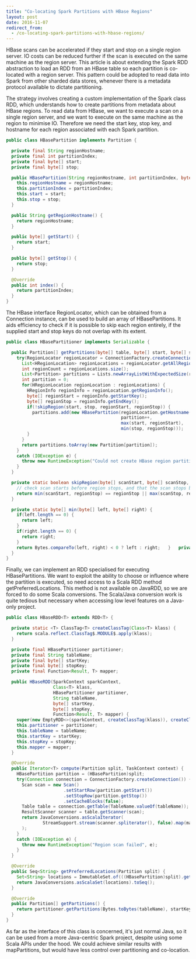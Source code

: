 ```yaml
---
title: "Co-locating Spark Partitions with HBase Regions"
layout: post
date: 2016-11-07
redirect_from:
  - /co-locating-spark-partitions-with-hbase-regions/
---
```

HBase scans can be accelerated if they start and stop on a single region server. IO costs can be reduced further if the scan is executed on the same machine as the region server. This article is about extending the Spark RDD abstraction to load an RDD from an HBase table so each partition is co-located with a region server. This pattern could be adopted to read data into Spark from other sharded data stores, whenever there is a metadata protocol available to dictate partitioning.

The strategy involves creating a custom implementation of the Spark class RDD, which understands how to create partitions from metadata about HBase regions. To read data from HBase, we want to execute a scan on a single region server, and we want to execute on the same machine as the region to minimise IO. Therefore we need the start key, stop key, and hostname for each region associated with each Spark partition.

```java
public class HBasePartition implements Partition {

  private final String regionHostname;
  private final int partitionIndex;
  private final byte[] start;
  private final byte[] stop;

  public HBasePartition(String regionHostname, int partitionIndex, byte[] start, byte[] stop) {
    this.regionHostname = regionHostname;
    this.partitionIndex = partitionIndex;
    this.start = start;
    this.stop = stop;
  }

  public String getRegionHostname() {
    return regionHostname;
  }

  public byte[] getStart() {
    return start;
  }

  public byte[] getStop() {
    return stop;
  }

  @Override
  public int index() {
    return partitionIndex;
  }
}
```

The HBase interface RegionLocator, which can be obtained from a Connection instance, can be used to build an array of HBasePartitions. It aids efficiency to check if it is possible to skip each region entirely, if the supplied start and stop keys do not overlap with its extent.

```java
public class HBasePartitioner implements Serializable {

  public Partition[] getPartitions(byte[] table, byte[] start, byte[] stop) {
    try(RegionLocator regionLocator = ConnectionFactory.createConnection().getRegionLocator(TableName.valueOf(table))) {
      List<HRegionLocation> regionLocations = regionLocator.getAllRegionLocations();
      int regionCount = regionLocations.size();
      List<Partition> partitions = Lists.newArrayListWithExpectedSize(regionCount);
      int partition = 0;
      for(HRegionLocation regionLocation : regionLocations) {
        HRegionInfo regionInfo = regionLocation.getRegionInfo();
        byte[] regionStart = regionInfo.getStartKey();
        byte[] regionStop = regionInfo.getEndKey();
        if(!skipRegion(start, stop, regionStart, regionStop)) {
          partitions.add(new HBasePartition(regionLocation.getHostname(),
                                            partition++,
                                            max(start, regionStart),
                                            min(stop, regionStop)));
        }
      }
      return partitions.toArray(new Partition[partition]);
    }
    catch (IOException e) {
      throw new RuntimeException("Could not create HBase region partitions", e);
    }
  }

  private static boolean skipRegion(byte[] scanStart, byte[] scanStop, byte[] regionStart, byte[] regionStop) {
    // check scan starts before region stops, and that the scan stops before the region starts
    return min(scanStart, regionStop) == regionStop || max(scanStop, regionStart) == regionStart;
  }

  private static byte[] min(byte[] left, byte[] right) {
    if(left.length == 0) {
      return left;
    }
    if(right.length == 0) {
      return right;
    }
    return Bytes.compareTo(left, right) < 0 ? left : right;   }   private static byte[] max(byte[] left, byte[] right) {     if(left.length == 0) {       return right;     }     if(right.length == 0) {       return left;     }     return Bytes.compareTo(left, right) >= 0 ? left : right;
  }
}
```

Finally, we can implement an RDD specialised for executing HBasePartitions. We want to exploit the ability to choose or influence where the partition is executed, so need access to a Scala RDD method getPreferredLocations. This method is not available on JavaRDD, so we are forced to do some Scala conversions. The Scala/Java conversion work is quite tedious but necessary when accessing low level features on a Java-only project.

```java
public class HBaseRDD<T> extends RDD<T> {

  private static <T> ClassTag<T> createClassTag(Class<T> klass) {
    return scala.reflect.ClassTag$.MODULE$.apply(klass);
  }

  private final HBasePartitioner partitioner;
  private final String tableName;
  private final byte[] startKey;
  private final byte[] stopKey;
  private final Function<Result, T> mapper;

  public HBaseRDD(SparkContext sparkContext,
                  Class<T> klass,
                  HBasePartitioner partitioner,
                  String tableName,
                  byte[] startKey,
                  byte[] stopKey,
                  Function<Result, T> mapper) {
    super(new EmptyRDD<>(sparkContext, createClassTag(klass)), createClassTag(klass));
    this.partitioner = partitioner;
    this.tableName = tableName;
    this.startKey = startKey;
    this.stopKey = stopKey;
    this.mapper = mapper;
  }

  @Override
  public Iterator<T> compute(Partition split, TaskContext context) {
    HBasePartition partition = (HBasePartition)split;
    try(Connection connection = ConnectionFactory.createConnection()) {
      Scan scan = new Scan()
                      .setStartRow(partition.getStart())
                      .setStopRow(partition.getStop())
                      .setCacheBlocks(false);
      Table table = connection.getTable(TableName.valueOf(tableName));
      ResultScanner scanner = table.getScanner(scan);
      return JavaConversions.asScalaIterator(
              StreamSupport.stream(scanner.spliterator(), false).map(mapper).iterator()
      );
    }
    catch (IOException e) {
      throw new RuntimeException("Region scan failed", e);
    }
  }

  @Override
  public Seq<String> getPreferredLocations(Partition split) {
    Set<String> locations = ImmutableSet.of(((HBasePartition)split).getRegionHostname());
    return JavaConversions.asScalaSet(locations).toSeq();
  }

  @Override
  public Partition[] getPartitions() {
    return partitioner.getPartitions(Bytes.toBytes(tableName), startKey, stopKey);
  }
}
```

As far as the interface of this class is concerned, it's just normal Java, so it can be used from a more Java-centric Spark project, despite using some Scala APIs under the hood. We could achieve similar results with mapPartitions, but would have less control over partitioning and co-location.

